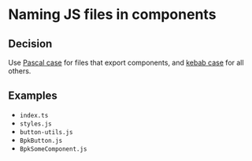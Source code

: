 # Naming JS files in components

## Decision
Use [Pascal case](http://wiki.c2.com/?PascalCase) for files that export components, and [kebab case](http://wiki.c2.com/?KebabCase) for all others.

## Examples

* `index.ts`
* `styles.js`
* `button-utils.js`
* `BpkButton.js`
* `BpkSomeComponent.js`

